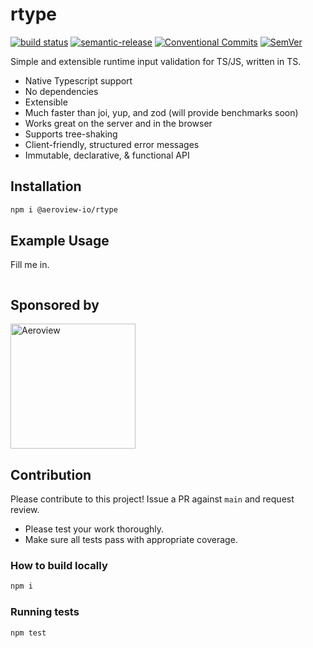 # rtype

[![build status](https://github.com/aeroview/rtype/actions/workflows/release.yml/badge.svg)](https://github.com/mhweiner/express-typed-rpc/actions)
[![semantic-release](https://img.shields.io/badge/semantic--release-e10079?logo=semantic-release)](https://github.com/semantic-release/semantic-release)
[![Conventional Commits](https://img.shields.io/badge/Conventional%20Commits-1.0.0-yellow.svg)](https://conventionalcommits.org)
[![SemVer](https://img.shields.io/badge/SemVer-2.0.0-blue)]()

Simple and extensible runtime input validation for TS/JS, written in TS.

- Native Typescript support
- No dependencies
- Extensible
- Much faster than joi, yup, and zod (will provide benchmarks soon)
- Works great on the server and in the browser
- Supports tree-shaking
- Client-friendly, structured error messages
- Immutable, declarative, & functional API

## Installation

```bash
npm i @aeroview-io/rtype
```
 
## Example Usage

Fill me in.
```typescript

```

## Sponsored by

<a href="https://aeroview.io" target="_blank"><img src="https://aeroview.io/assets/images/logo.svg" alt="Aeroview" width="200"/></a>

## Contribution

Please contribute to this project! Issue a PR against `main` and request review. 

- Please test your work thoroughly.
- Make sure all tests pass with appropriate coverage.

### How to build locally

```bash
npm i
```

### Running tests

```shell script
npm test
```
